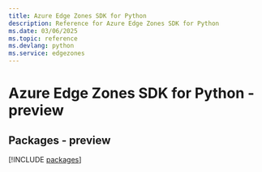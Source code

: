 ```yaml
---
title: Azure Edge Zones SDK for Python
description: Reference for Azure Edge Zones SDK for Python
ms.date: 03/06/2025
ms.topic: reference
ms.devlang: python
ms.service: edgezones
---
```

# Azure Edge Zones SDK for Python - preview
## Packages - preview
[!INCLUDE [packages](edge-zones-index.md)]
